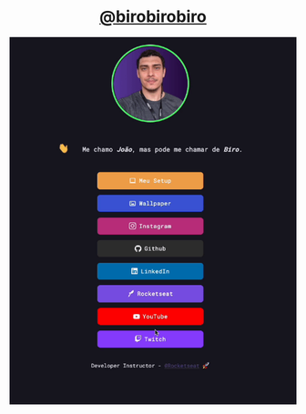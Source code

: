 <h1 align="center"> <a href="http://birobirobiro.dev">@birobirobiro</a> </h1>

<p align="center">
<img src=".github/preview.gif" alt="Preview"/>
</p>
